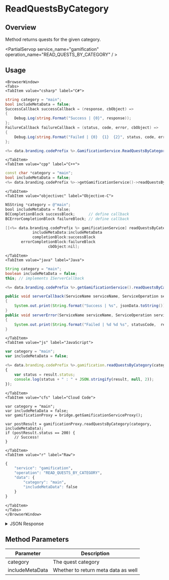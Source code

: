 # ReadQuestsByCategory
## Overview
Method returns quests for the given category.

<PartialServop service_name="gamification" operation_name="READ_QUESTS_BY_CATEGORY" / >

## Usage

```mdx-code-block
<BrowserWindow>
<Tabs>
<TabItem value="csharp" label="C#">
```

```csharp
string category = "main";
bool includeMetaData = false;
SuccessCallback successCallback = (response, cbObject) =>
{
    Debug.Log(string.Format("Success | {0}", response));
};
FailureCallback failureCallback = (status, code, error, cbObject) =>
{
    Debug.Log(string.Format("Failed | {0}  {1}  {2}", status, code, error));
};

<%= data.branding.codePrefix %>.GamificationService.ReadQuestsByCategory(category, includeMetaData, successCallback, failureCallback);
```

```mdx-code-block
</TabItem>
<TabItem value="cpp" label="C++">
```

```cpp
const char *category = "main";
bool includeMetaData = false;
<%= data.branding.codePrefix %>->getGamificationService()->readQuestsByCategory(category, includeMetaData, this);
```

```mdx-code-block
</TabItem>
<TabItem value="objectivec" label="Objective-C">
```

```objectivec
NSString *category = @"main";
bool includeMetaData = false;
BCCompletionBlock successBlock;      // define callback
BCErrorCompletionBlock failureBlock; // define callback

[[<%= data.branding.codePrefix %> gamificationService] readQuestsByCategory:category
            includeMetaData:includeMetaData
            completionBlock:successBlock
       errorCompletionBlock:failureBlock
                   cbObject:nil];
```

```mdx-code-block
</TabItem>
<TabItem value="java" label="Java">
```

```java
String category = "main";
boolean includeMetaData = false;
this; // implements IServerCallback

<%= data.branding.codePrefix %>.getGamificationService().readQuestsByCategory(category, includeMetaData, this);

public void serverCallback(ServiceName serviceName, ServiceOperation serviceOperation, JSONObject jsonData)
{
    System.out.print(String.format("Success | %s", jsonData.toString()));
}
public void serverError(ServiceName serviceName, ServiceOperation serviceOperation, int statusCode, int reasonCode, String jsonError)
{
    System.out.print(String.format("Failed | %d %d %s", statusCode,  reasonCode, jsonError.toString()));
}
```

```mdx-code-block
</TabItem>
<TabItem value="js" label="JavaScript">
```

```javascript
var category = "main";
var includeMetaData = false;

<%= data.branding.codePrefix %>.gamification.readQuestsByCategory(category, includeMetaData, result =>
{
	var status = result.status;
	console.log(status + " : " + JSON.stringify(result, null, 2));
});
```

```mdx-code-block
</TabItem>
<TabItem value="cfs" label="Cloud Code">
```

```cfscript
var category = "main";
var includeMetaData = false;
var gamificationProxy = bridge.getGamificationServiceProxy();

var postResult = gamificationProxy.readQuestsByCategory(category, includeMetaData);
if (postResult.status == 200) {
    // Success!
}
```

```mdx-code-block
</TabItem>
<TabItem value="r" label="Raw">
```

```r
{
	"service": "gamification",
	"operation": "READ_QUESTS_BY_CATEGORY",
	"data": {
		"category": "main",
		"includeMetaData": false
	}
}
```

```mdx-code-block
</TabItem>
</Tabs>
</BrowserWindow>
```

<details>
<summary>JSON Response</summary>

```json
{
    "status" : 200,
    "data" :
    {
        "quests": []
    }
}
```
</details>

## Method Parameters
Parameter | Description
--------- | -----------
category | The quest category
includeMetaData | Whether to return meta data as well


